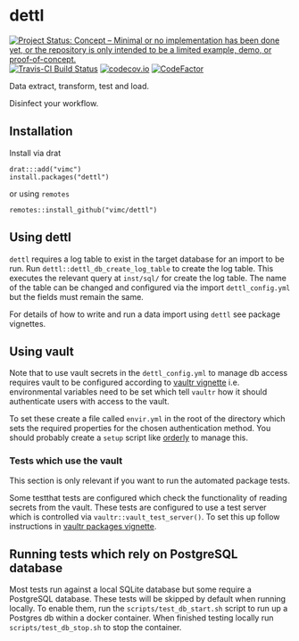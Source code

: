 # dettl

[![Project Status: Concept – Minimal or no implementation has been done yet, or the repository is only intended to be a limited example, demo, or proof-of-concept.](https://www.repostatus.org/badges/latest/concept.svg)](https://www.repostatus.org/#concept)
[![Travis-CI Build Status](https://travis-ci.org/vimc/dettl.svg?branch=master)](https://travis-ci.org/vimc/dettl)
[![codecov.io](https://codecov.io/github/vimc/dettl/coverage.svg?branch=master)](https://codecov.io/github/vimc/dettl?branch=master)
[![CodeFactor](https://www.codefactor.io/repository/github/vimc/dettl/badge)](https://www.codefactor.io/repository/github/vimc/dettl)

Data extract, transform, test and load.

Disinfect your workflow.

## Installation

Install via drat

```
drat:::add("vimc")
install.packages("dettl")
```

or using `remotes`

```
remotes::install_github("vimc/dettl")
```

## Using dettl

`dettl` requires a log table to exist in the target database for an import to be run. Run `dettl::dettl_db_create_log_table` to create the log table. This executes the relevant query at `inst/sql/` for create the log table. The name of the table can be changed and configured via the import `dettl_config.yml` but the fields must remain the same.

For details of how to write and run a data import using `dettl` see package vignettes.

## Using vault

Note that to use vault secrets in the `dettl_config.yml` to manage db access requires vault to be configured according to [vaultr vignette](https://vimc.github.io/vaultr/articles/vaultr.html) i.e. environmental variables need to be set which tell `vaultr` how it should authenticate users with access to the vault. 

To set these create a file called `envir.yml` in the root of the directory which sets the required properties for the chosen authentication method. You should probably create a `setup` script like [orderly](https://github.com/vimc/montagu-reports/blob/master/setup) to manage this.

### Tests which use the vault

This section is only relevant if you want to run the automated package tests.

Some testthat tests are configured which check the functionality of reading secrets from the vault. These tests are configured to use a test server which is controlled via `vaultr::vault_test_server()`. To set this up follow instructions in [vaultr packages vignette](https://vimc.github.io/vaultr/articles/packages.html).

## Running tests which rely on PostgreSQL database

Most tests run against a local SQLite database but some require a PostgreSQL database. These tests will be skipped by default when running locally. To enable them, run the `scripts/test_db_start.sh` script to run up a Postgres db within a docker container. When finished testing locally run `scripts/test_db_stop.sh` to stop the container.
